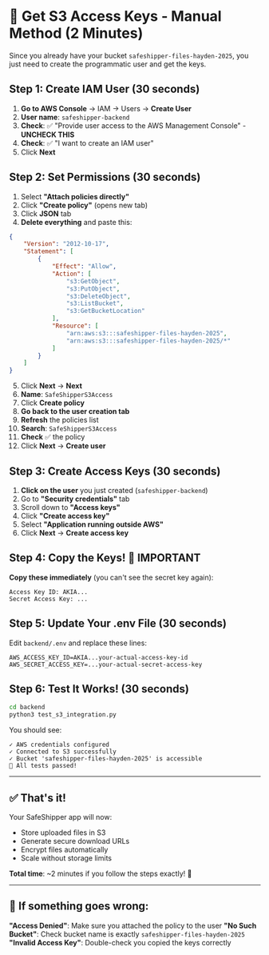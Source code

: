 # 🔑 Get S3 Access Keys - Manual Method (2 Minutes)

Since you already have your bucket `safeshipper-files-hayden-2025`, you just need to create the programmatic user and get the keys.

## Step 1: Create IAM User (30 seconds)

1. **Go to AWS Console** → IAM → Users → **Create User**
2. **User name**: `safeshipper-backend`
3. **Check**: ✅ "Provide user access to the AWS Management Console" - **UNCHECK THIS**
4. **Check**: ✅ "I want to create an IAM user" 
5. Click **Next**

## Step 2: Set Permissions (30 seconds)

1. Select **"Attach policies directly"**
2. Click **"Create policy"** (opens new tab)
3. Click **JSON** tab
4. **Delete everything** and paste this:

```json
{
    "Version": "2012-10-17",
    "Statement": [
        {
            "Effect": "Allow",
            "Action": [
                "s3:GetObject",
                "s3:PutObject",
                "s3:DeleteObject",
                "s3:ListBucket",
                "s3:GetBucketLocation"
            ],
            "Resource": [
                "arn:aws:s3:::safeshipper-files-hayden-2025",
                "arn:aws:s3:::safeshipper-files-hayden-2025/*"
            ]
        }
    ]
}
```

5. Click **Next** → **Next**
6. **Name**: `SafeShipperS3Access`
7. Click **Create policy**
8. **Go back to the user creation tab**
9. **Refresh** the policies list
10. **Search**: `SafeShipperS3Access`
11. **Check** ✅ the policy
12. Click **Next** → **Create user**

## Step 3: Create Access Keys (30 seconds)

1. **Click on the user** you just created (`safeshipper-backend`)
2. Go to **"Security credentials"** tab
3. Scroll down to **"Access keys"**
4. Click **"Create access key"**
5. Select **"Application running outside AWS"**
6. Click **Next** → **Create access key**

## Step 4: Copy the Keys! 🚨 IMPORTANT

**Copy these immediately** (you can't see the secret key again):

```
Access Key ID: AKIA...
Secret Access Key: ...
```

## Step 5: Update Your .env File (30 seconds)

Edit `backend/.env` and replace these lines:

```env
AWS_ACCESS_KEY_ID=AKIA...your-actual-access-key-id
AWS_SECRET_ACCESS_KEY=...your-actual-secret-access-key
```

## Step 6: Test It Works! (30 seconds)

```bash
cd backend
python3 test_s3_integration.py
```

You should see:
```
✓ AWS credentials configured
✓ Connected to S3 successfully
✓ Bucket 'safeshipper-files-hayden-2025' is accessible
🎉 All tests passed!
```

---

## ✅ That's it! 

Your SafeShipper app will now:
- Store uploaded files in S3
- Generate secure download URLs
- Encrypt files automatically
- Scale without storage limits

**Total time**: ~2 minutes if you follow the steps exactly! 🚀

---

## 🔧 If something goes wrong:

**"Access Denied"**: Make sure you attached the policy to the user
**"No Such Bucket"**: Check bucket name is exactly `safeshipper-files-hayden-2025`
**"Invalid Access Key"**: Double-check you copied the keys correctly